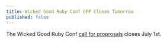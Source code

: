 ```yaml
---
title: Wicked Good Ruby Conf CFP Closes Tomorrow
published: false
---
```


The Wicked Good Ruby Conf [call for proprosals][cfp] closes July 1st.

[cfp]: LINK
